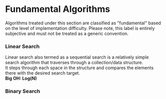 # Fundamental Algorithms
Algorithms treated under this section are classified as "fundamental" based on the level of implementation 
difficulty. Please note, this label is entirely subjective and must not be treated as a generic convention.
### Linear Search
Linear search also termed as a sequential search is a relatively simple search algorithm that traverses through a collection/data structure.  
It steps through each space in the structure and compares the elements there with the desired search target.  
**Big OH: Log(N)**  

### Binary Search